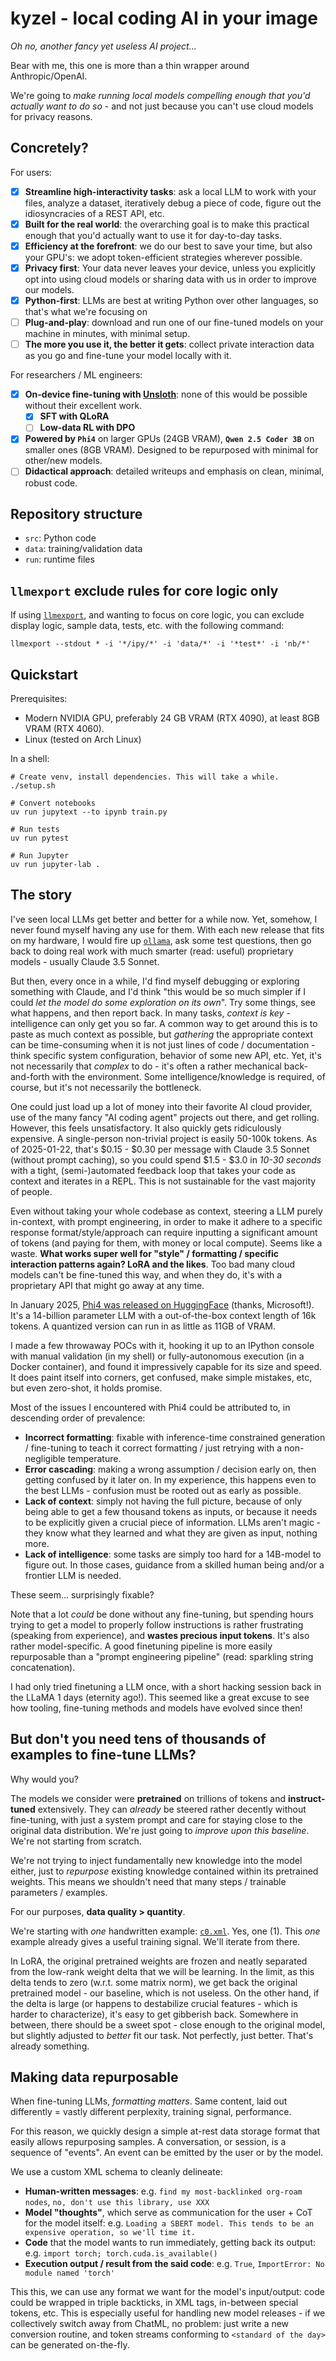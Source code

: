 # kyzel - local coding AI in your image

_Oh no, another fancy yet useless AI project..._

Bear with me, this one is more than a thin wrapper around Anthropic/OpenAI.

We're going to *make running local models compelling enough that you'd actually want to do so* - and not just because you can't use cloud models for privacy reasons.

## Concretely?

For users:
- [X] **Streamline high-interactivity tasks**: ask a local LLM to work with your files, analyze a dataset, iteratively debug a piece of code, figure out the idiosyncracies of a REST API, etc.
- [X] **Built for the real world**: the overarching goal is to make this practical enough that you'd actually want to use it for day-to-day tasks.
- [X] **Efficiency at the forefront**: we do our best to save your time, but also your GPU's: we adopt token-efficient strategies wherever possible.
- [X] **Privacy first**: Your data never leaves your device, unless you explicitly opt into using cloud models or sharing data with us in order to improve our models.
- [X] **Python-first**: LLMs are best at writing Python over other languages, so that's what we're focusing on
- [ ] **Plug-and-play**: download and run one of our fine-tuned models on your machine in minutes, with minimal setup.
- [ ] **The more you use it, the better it gets**: collect private interaction data as you go and fine-tune your model locally with it.

For researchers / ML engineers:
- [X] **On-device fine-tuning with [Unsloth](https://unsloth.ai/)**: none of this would be possible without their excellent work.
  - [X] **SFT with QLoRA**
  - [ ] **Low-data RL with DPO**
- [X] **Powered by `Phi4`** on larger GPUs (24GB VRAM), **`Qwen 2.5 Coder 3B`** on smaller ones (8GB VRAM). Designed to be repurposed with minimal for other/new models.
- [ ] **Didactical approach**: detailed writeups and emphasis on clean, minimal, robust code.

## Repository structure

- `src`: Python code
- `data`: training/validation data
- `run`: runtime files

## `llmexport` exclude rules for core logic only

If using [`llmexport`](https://github.com/yberreby/llmexport), and wanting to focus on core logic, you can exclude display logic, sample data, tests, etc. with the following command:

```
llmexport --stdout * -i '*/ipy/*' -i 'data/*' -i '*test*' -i 'nb/*'
```

## Quickstart

Prerequisites:
- Modern NVIDIA GPU, preferably 24 GB VRAM (RTX 4090), at least 8GB VRAM (RTX 4060).
- Linux (tested on Arch Linux)

In a shell:
```
# Create venv, install dependencies. This will take a while.
./setup.sh

# Convert notebooks
uv run jupytext --to ipynb train.py

# Run tests
uv run pytest

# Run Jupyter
uv run jupyter-lab .
```



## The story

I've seen local LLMs get better and better for a while now. Yet, somehow, I never found myself having any use for them. With each new release that fits on my hardware, I would fire up [`ollama`](https://github.com/ollama/ollama), ask some test questions, then go back to doing real work with much smarter (read: useful) proprietary models - usually Claude 3.5 Sonnet.

But then, every once in a while, I'd find myself debugging or exploring something with Claude, and I'd think "this would be so much simpler if I could _let the model do some exploration on its own_". Try some things, see what happens, and then report back. In many tasks, *context is key* - intelligence can only get you so far. A common way to get around this is to paste as much context as possible, but _gathering_ the appropriate context can be time-consuming when it is not just lines of code / documentation - think specific system configuration, behavior of some new API, etc. Yet, it's not necessarily that _complex_ to do - it's often a rather mechanical back-and-forth with the environment. Some intelligence/knowledge is required, of course, but it's not necessarily the bottleneck.

One could just load up a lot of money into their favorite AI cloud provider, use of the many fancy "AI coding agent" projects out there, and get rolling. However, this feels unsatisfactory. It also quickly gets ridiculously expensive. A single-person non-trivial project is easily 50-100k tokens. As of 2025-01-22, that's $0.15 - $0.30 per message with Claude 3.5 Sonnet (without prompt caching), so you could spend $1.5 - $3.0 in _10-30 seconds_ with a tight, (semi-)automated feedback loop that takes your code as context and iterates in a REPL. This is not sustainable for the vast majority of people.

Even without taking your whole codebase as context, steering a LLM purely in-context, with prompt engineering, in order to make it adhere to a specific response format/style/approach can require inputting a significant amount of tokens (and paying for them, with money or local compute). Seems like a waste. **What works super well for "style" / formatting / specific interaction patterns again? LoRA and the likes**. Too bad many cloud models can't be fine-tuned this way, and when they do, it's with a proprietary API that might go away at any time.

In January 2025, [Phi4 was released on HuggingFace](https://huggingface.co/microsoft/phi-4) (thanks, Microsoft!). It's a 14-billion parameter LLM with a out-of-the-box context length of 16k tokens. A quantized version can run in as little as 11GB of VRAM.

I made a few throwaway POCs with it, hooking it up to an IPython console with manual validation (in my shell) or fully-autonomous execution (in a Docker container), and found it impressively capable for its size and speed. It does paint itself into corners, get confused, make simple mistakes, etc, but even zero-shot, it holds promise.

Most of the issues I encountered with Phi4 could be attributed to, in descending order of prevalence:
- **Incorrect formatting**: fixable with inference-time constrained generation / fine-tuning to teach it correct formatting / just retrying with a non-negligible temperature.
- **Error cascading**: making a wrong assumption / decision early on, then getting confused by it later on. In my experience, this happens even to the best LLMs - confusion must be rooted out as early as possible.
- **Lack of context**: simply not having the full picture, because of only being able to get a few thousand tokens as inputs, or because it needs to be explicitly given a crucial piece of information. LLMs aren't magic - they know what they learned and what they are given as input, nothing more.
- **Lack of intelligence**: some tasks are simply too hard for a 14B-model to figure out. In those cases, guidance from a skilled human being and/or a frontier LLM is needed.

These seem... surprisingly fixable?

Note that a lot _could_ be done without any fine-tuning, but spending hours trying to get a model to properly follow instructions is rather frustrating (speaking from experience), and **wastes precious input tokens**. It's also rather model-specific. A good finetuning pipeline is more easily repurposable than a "prompt engineering pipeline" (read: sparkling string concatenation).

I had only tried finetuning a LLM once, with a short hacking session back in the LLaMA 1 days (eternity ago!). This seemed like a great excuse to see how tooling, fine-tuning methods and models have evolved since then!


## But don't you need tens of thousands of examples to fine-tune LLMs?

Why would you?

The models we consider were **pretrained** on trillions of tokens and **instruct-tuned** extensively. They can _already_ be steered rather decently without fine-tuning, with just a system prompt and care for staying close to the original data distribution. We're just going to _improve upon this baseline_. We're not starting from scratch.

We're not trying to inject fundamentally new knowledge into the model either, just to _repurpose_ existing knowledge contained within its pretrained weights. This means we shouldn't need that many steps / trainable parameters / examples.

For our purposes, **data quality > quantity**.

We're starting with _one_ handwritten example: [`c0.xml`](./data/c0.xml). Yes, one (1). This _one_ example already gives a useful training signal. We'll iterate from there.

In LoRA, the original pretrained weights are frozen and neatly separated from the low-rank weight delta that we will be learning. In the limit, as this delta tends to zero (w.r.t. some matrix norm), we get back the original pretrained model - our baseline, which is not useless. On the other hand, if the delta is large (or happens to destabilize crucial features - which is harder to characterize), it's easy to get gibberish back. Somewhere in between, there should be a sweet spot - close enough to the original model, but slightly adjusted to _better_ fit our task. Not perfectly, just better. That's already something.

## Making data repurposable

When fine-tuning LLMs, *formatting matters*. Same content, laid out differently = vastly different perplexity, training signal, performance.

For this reason, we quickly design a simple at-rest data storage format that easily allows repurposing samples. A conversation, or session, is a sequence of "events". An event can be emitted by the user or by the model.

We use a custom XML schema to cleanly delineate:
- **Human-written messages**: e.g. `find my most-backlinked org-roam nodes`, `no, don't use this library, use XXX`
- **Model "thoughts"**, which serve as communication for the user + CoT for the model itself: e.g. `Loading a SBERT model. This tends to be an expensive operation, so we'll time it.`
- **Code** that the model wants to run immediately, getting back its output: e.g. `import torch; torch.cuda.is_available()`
- **Execution output / result from the said code**: e.g. `True`, `ImportError: No module named 'torch'`

This this, we can use any format we want for the model's input/output: code could be wrapped in triple backticks, in XML tags, in-between special tokens, etc. This is especially useful for handling new model releases - if we collectively switch away from ChatML, no problem: just write a new conversion routine, and token streams conforming to `<standard of the day>` can be generated on-the-fly.
